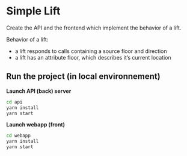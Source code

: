 # Simple Lift

Create the API and the frontend which implement the behavior of a lift.

Behavior of a lift:

- a lift responds to calls containing a source floor and direction
- a lift has an attribute floor, which describes it’s current location

## Run the project (in local environnement)

**Launch API (back) server**

```bash
cd api
yarn install
yarn start
```

**Launch webapp (front)**

```bash
cd webapp
yarn install
yarn start
```
